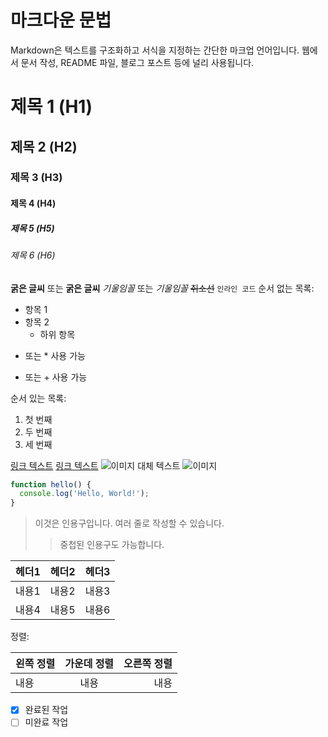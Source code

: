 # 마크다운 문법

Markdown은 텍스트를 구조화하고 서식을 지정하는 간단한 마크업 언어입니다. 웹에서 문서 작성, README 파일, 블로그 포스트 등에 널리 사용됩니다.

# 제목 1 (H1)

## 제목 2 (H2)

### 제목 3 (H3)

#### 제목 4 (H4)

##### 제목 5 (H5)

###### 제목 6 (H6)

**굵은 글씨** 또는 **굵은 글씨**
_기울임꼴_ 또는 _기울임꼴_
~~취소선~~
`인라인 코드`
순서 없는 목록:

- 항목 1
- 항목 2
  - 하위 항목

* 또는 \* 사용 가능

- 또는 + 사용 가능

순서 있는 목록:

1. 첫 번째
2. 두 번째
3. 세 번째

[링크 텍스트](https://example.com)
[링크 텍스트](https://example.com '툴팁 텍스트')
![이미지 대체 텍스트](이미지URL)
![이미지](이미지URL '이미지 제목')

```javascript
function hello() {
  console.log('Hello, World!');
}
```

> 이것은 인용구입니다.
> 여러 줄로 작성할 수 있습니다.
>
> > 중첩된 인용구도 가능합니다.

| 헤더1 | 헤더2 | 헤더3 |
| ----- | ----- | ----- |
| 내용1 | 내용2 | 내용3 |
| 내용4 | 내용5 | 내용6 |

정렬:

| 왼쪽 정렬 | 가운데 정렬 | 오른쪽 정렬 |
| :-------- | :---------: | ----------: |
| 내용      |    내용     |        내용 |

- [x] 완료된 작업
- [ ] 미완료 작업
